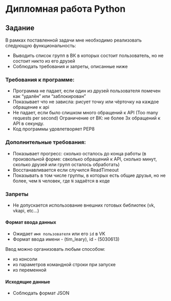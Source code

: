 # Дипломная работа Python


## Задание
В рамках поставленной задачи мне необходимо реализовать следующую функциональность:
- Выводить список групп в ВК в которых состоит пользователь, но не состоит никто из его друзей
- Соблюдать требования и запреты, описанные ниже

### Требования к программе:
- Программа не падает, если один из друзей пользователя помечен как “удалён” или “заблокирован”
- Показывает что не зависла: рисует точку или чёрточку на каждое обращение к api
- Не падает, если было слишком много обращений к API (Too many requests per second) 
Ограничение от ВК: не более 3х обращений к API в секунду.
- Код программы удовлетворяет PEP8

### Дополнительные требования:
- Показывает прогресс: сколько осталось до конца работы (в произвольной форме: свколько обращений к API, сколько минут, сколько друзей или групп осталось обработать)
- Восстанавливается если случился ReadTimeout
- Показывать в том числе группы, в которых есть общие друзья, но не более, чем `N` человек, где `N` задаётся в коде

### Запреты
- Не допускается использование внешних готовых библиотек  (vk, vkapi, etc...)

#### Формат ввода данных
- Ожидает `имя пользователя` или его `id` в VK
- Формат ввода имени - (tim_leary), id - (5030613)

Ввод можно организовать любым способом:
- из консоли
- из параметров командной строки при запуске
- из переменной

#### Исходящие данные
- Соблюдать формат JSON
